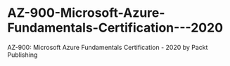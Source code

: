 # AZ-900-Microsoft-Azure-Fundamentals-Certification---2020
AZ-900: Microsoft Azure Fundamentals Certification - 2020 by Packt Publishing
